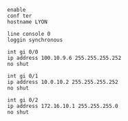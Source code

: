 ```shell
enable
conf ter
hostname LYON
```
```shell
line console 0
loggin synchronous
```
```shell
int gi 0/0
ip address 100.10.9.6 255.255.255.252
no shut
```
```shell
int gi 0/1
ip address 10.0.10.2 255.255.255.252
no shut
```
```shell
int gi 0/2
ip address 172.16.10.1 255.255.255.0
no shut
```
